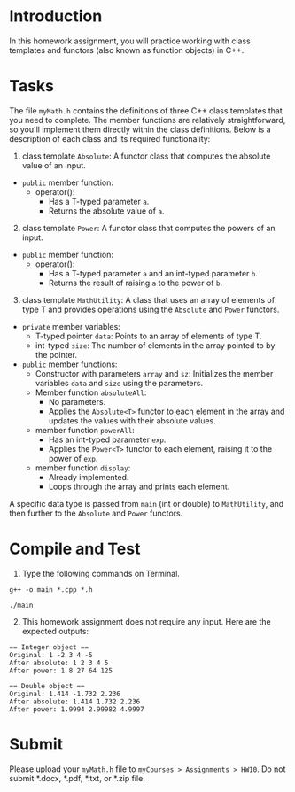 # Introduction

In this homework assignment, you will practice working with class templates and functors (also known as function objects) in C++. 

# Tasks
The file `myMath.h` contains the definitions of three C++ class templates that you need to complete. 
The member functions are relatively straightforward, so you'll implement them directly within the class definitions. 
Below is a description of each class and its required functionality:

1. class template `Absolute`: A functor class that computes the absolute value of an input.
* `public` member function:
  * operator(): 
    * Has a T-typed parameter `a`.
    * Returns the absolute value of `a`.

2. class template `Power`: A functor class that computes the powers of an input.
* `public` member function:
  * operator(): 
    * Has a T-typed parameter `a` and an int-typed parameter `b`.
    * Returns the result of raising `a` to the power of `b`.

3. class template `MathUtility`: A class that uses an array of elements of type T and provides operations using the `Absolute` and `Power` functors.
* `private` member variables:
  * T-typed pointer `data`: Points to an array of elements of type T.
  * int-typed `size`: The number of elements in the array pointed to by the pointer.
* `public` member functions:
  * Constructor with parameters `array` and `sz`: Initializes the member variables `data` and `size` using the parameters.
  * Member function `absoluteAll`:
    * No parameters.
    * Applies the `Absolute<T>` functor to each element in the array and updates the values with their absolute values.
  * member function `powerAll`:
    * Has an int-typed parameter `exp`.
    * Applies the `Power<T>` functor to each element, raising it to the power of `exp`.
  * member function `display`:
    * Already implemented.
    * Loops through the array and prints each element.
   
A specific data type is passed from `main` (int or double) to `MathUtility`, and then further to the `Absolute` and `Power` functors.


# Compile and Test

1. Type the following commands on Terminal.

```
g++ -o main *.cpp *.h
```
```
./main
```

2. This homework assignment does not require any input. Here are the expected outputs:

```
== Integer object == 
Original: 1 -2 3 4 -5 
After absolute: 1 2 3 4 5 
After power: 1 8 27 64 125 

== Double object == 
Original: 1.414 -1.732 2.236 
After absolute: 1.414 1.732 2.236 
After power: 1.9994 2.99982 4.9997 
```


# Submit

Please upload your `myMath.h` file to `myCourses > Assignments > HW10`. Do not submit *.docx, *.pdf, *.txt, or *.zip file.
